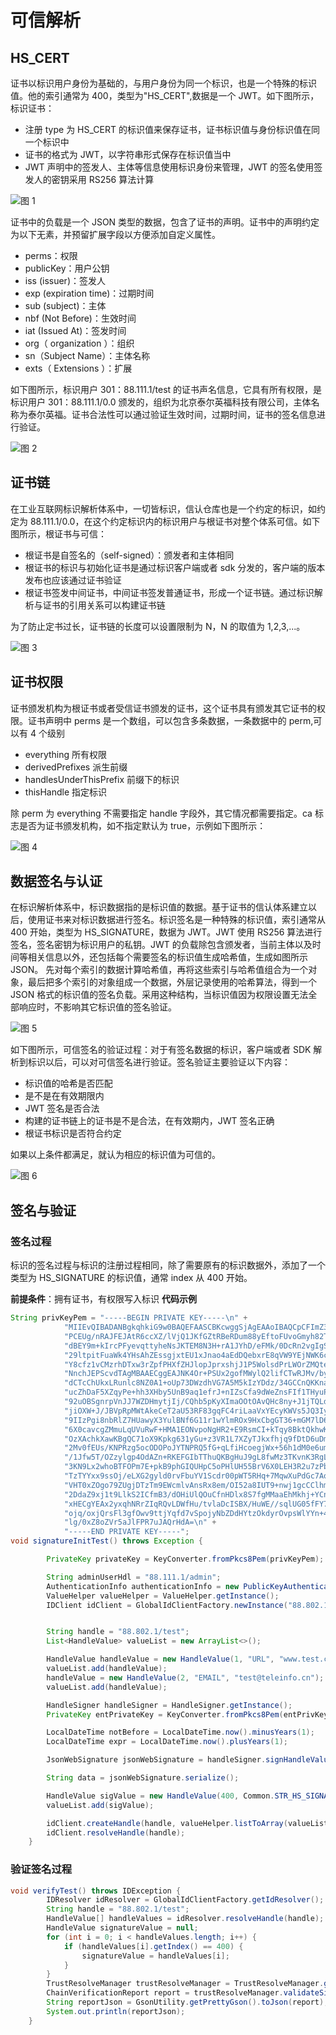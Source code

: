 # 可信解析

## HS_CERT

证书以标识用户身份为基础的，与用户身份为同一个标识，也是一个特殊的标识值。他的索引通常为 400，类型为"HS_CERT",数据是一个 JWT。如下图所示，标识证书：

- 注册 type 为 HS_CERT 的标识值来保存证书，证书标识值与身份标识值在同一个标识中
- 证书的格式为 JWT，以字符串形式保存在标识值当中
- JWT 声明中的签发人、主体等信息使用标识身份来管理，JWT 的签名使用签发人的密钥采用 RS256 算法计算

![图 1](./images/hl-trust_cert_558961ed8de354904c8093e5839668ba0a61fc32e919c83a606b0f73497dc771.png)

证书中的负载是一个 JSON 类型的数据，包含了证书的声明。证书中的声明约定为以下无素，并预留扩展字段以方便添加自定义属性。

- perms：权限
- publicKey：用户公钥
- iss (issuer)：签发人
- exp (expiration time)：过期时间
- sub (subject)：主体
- nbf (Not Before)：生效时间
- iat (Issued At)：签发时间
- org（ organization ）：组织
- sn（Subject Name）：主体名称
- exts（ Extensions ）：扩展

如下图所示，标识用户 301：88.111.1/test 的证书声名信息，它具有所有权限，是标识用户 301：88.111.1/0.0 颁发的，组织为北京泰尔英福科技有限公司，主体名称为泰尔英福。证书合法性可以通过验证生效时间，过期时间，证书的签名信息进行验证。

![图 2](./images/hl-trust_payload_7b18c592e8556154809572840e8990866daeb28bc7ce44987fb621caffdb78ab.png)

## 证书链

在工业互联网标识解析体系中，一切皆标识，信认仓库也是一个约定的标识，如约定为 88.111.1/0.0，在这个约定标识内的标识用户与根证书对整个体系可信。如下图所示，根证书与可信：

- 根证书是自签名的（self-signed）：颁发者和主体相同
- 根证书的标识与初始化证书是通过标识客户端或者 sdk 分发的，客户端的版本发布也应该通过证书验证
- 根证书签发中间证书，中间证书签发普通证书，形成一个证书链。通过标识解析与证书的引用关系可以构建证书链

为了防止定书过长，证书链的长度可以设置限制为 N，N 的取值为 1,2,3,...。

![图 3](./images/hl-trust_cert_chain_24a1d74bbfcfe80aec4d06336165757fdab7fa19a796207df26da858d9433f3f.png)

## 证书权限

证书颁发机构为根证书或者受信证书颁发的证书，这个证书具有颁发其它证书的权限。证书声明中 perms 是一个数组，可以包含多条数据，一条数据中的 perm,可以有 4 个级别
- everything 所有权限
- derivedPrefixes 派生前缀
- handlesUnderThisPrefix 前缀下的标识
- thisHandle 指定标识

除 perm 为 everything 不需要指定 handle 字段外，其它情况都需要指定。ca 标志是否为证书颁发机构，如不指定默认为 true，示例如下图所示：

![图 4](./images/hl-trust_permission_777db9e47041e3125f3fcdc18fc4f97025a8cba6eaa8332009234003c6708ebf.png)

## 数据签名与认证

在标识解析体系中，标识数据指的是标识值的数据。基于证书的信认体系建立以后，使用证书来对标识数据进行签名。标识签名是一种特殊的标识值，索引通常从 400 开始，类型为 HS_SIGNATURE，数据为 JWT。JWT 使用 RS256 算法进行签名，签名密钥为标识用户的私钥。JWT 的负载除包含颁发者，当前主体以及时间等相关信息以外，还包括每个需要签名的标识值生成哈希值，生成如图所示 JSON。
先对每个索引的数据计算哈希值，再将这些索引与哈希值组合为一个对象，最后把多个索引的对象组成一个数据，外层记录使用的哈希算法，得到一个 JSON 格式的标识值的签名负载。采用这种结构，当标识值因为权限设置无法全部响应时，不影响其它标识值的签名验证。

![图 5](./images/hl-trust_signature_ff8622672c6f53d5db969b5aa236440dee8c6dab5a92090e22aedf7c874629de.png)

如下图所示，可信签名的验证过程：对于有签名数据的标识，客户端或者 SDK 解析到标识以后，可以对可信签名进行验证。签名验证主要验证以下内容：
- 标识值的哈希是否匹配
- 是不是在有效期限内
- JWT 签名是否合法
- 构建的证书链上的证书是不是合法，在有效期内，JWT 签名正确
- 根证书标识是否符合约定

如果以上条件都满足，就认为相应的标识值为可信的。

![图 6](./images/hl-trust_process_1e544048375255dc2d870f8a123ccc93d513f85acb9581505defa0f8dfbc64cf.png)

## 签名与验证

### 签名过程

标识的签名过程与标识的注册过程相同，除了需要原有的标识数据外，添加了一个类型为 HS_SIGNATURE 的标识值，通常 index 从 400 开始。

**前提条件**：拥有证书，有权限写入标识
**代码示例**

```java
String privKeyPem = "-----BEGIN PRIVATE KEY-----\n" +
            "MIIEvQIBADANBgkqhkiG9w0BAQEFAASCBKcwggSjAgEAAoIBAQCpCFImZ398hp8+mjjSighZiaUN\n" +
            "PCEUg/nRAJFEJAtR6ccXZ/lVjQ1JKfGZtRBeRDum88yEftoFUvoGmyh82TB2xqmnlnCHBc3HuPpS\n" +
            "dBEY9m+kIrcPFyevqttyheNsJKTEM8N3H+rA1JYhD/eFMk/0DcRn2vgIgSgm3Lm3IZYcw9ghqqsu\n" +
            "29ltpitFuaWk4YHsAhZEssgjxtEU1xJnao4aEdDQebxrE8qVW9YEjNWK6ce7tnoon4R/xFVgQm+C\n" +
            "Y8cfz1vCMzrhDTxw3rZpfPHXfZHJlopJprxshjJ1P5WolsdPrLWOrZMQteAwaef7D1pQwmADN37o\n" +
            "NnchJEPScvdTAgMBAAECggEAJNK4Or+PSUx2gofMWylQ2lifCTwRJMv/byWFf+euQ6D/Cz1OVvHM\n" +
            "dCTcChUkxLRunlc8NZ0A1+oUp73DWzdhVG7A5M5kIzYDdz/34GCCnQKKnaImaPYtYhqBhfhe698r\n" +
            "ucZhDaF5XZqyPe+hh3XHby5UnB9aq1efrJ+nIZsCfa9dWeZnsFIf1THyuPn6H+yfv1GH3BWtvnpN\n" +
            "92uOBSgnrpVnJJ7WZDHmytjIj/CQhb5pKyXImaOOtOAvQHc8ny+J1jTQLdWinUGm1Zsrzc9IN1zA\n" +
            "jiOXW+J/JBVpRpMWtAkeCeT2aU53RF83gqFC4riLaaVxYEcyKWVs5JQ3IyLq8QKBgQDmXtX4Ziq5\n" +
            "9IIzPgi8nbRlZ7HUawyX3YulBNf6G11r1wYlmROx9HxCbgGT36+mGM7lD6hRborArhGQ6UCX7puf\n" +
            "6X0cavcgZMmuLqUVuRwF+HMA1EONvpoNgHR2+E9RsmCI+kTqy8BktQkhwKUdL5/yh4KdQLlZneUU\n" +
            "OzXAchkXawKBgQC71oX9Kpkg631yGu+z3VR1L7XZyTJkxfhjq9fDtD6uDmGCVVyOISnm/rXzKcZZ\n" +
            "2Mv0fEUs/KNPRzg5ocODOPoJYTNPRQ5fG+qLfiHcoegjWx+56h1dM0e6um0xD7uLJTZLw4BaGLXV\n" +
            "/1Jfw5T/OZzylgp4OdAZn+RKEFGIbTThuQKBgHuJ9gL8fwMz3TKvnK3RgLE0t4erVJiIRV/cRhoo\n" +
            "3KN9Lx2whoBTFOPm7E+pkB9phGIQUHpC5oPHlUH55BrV6X0LEH3R2u7zPbh76SnKF/4Xq0yRiByW\n" +
            "TzTYYxx9ssOj/eLXG2gyld0rvFbuYV1Scdr00pWT5RHq+7MqwXuPdGc7AoGAI93oo9jYeIK+52Th\n" +
            "VHT0xZOgo79ZUgjDTzTm9EWcmlvAnsRx8em/OI52a8IUT9+nwj1gcCClhmPRBqAu1wWwKM5Yn9BN\n" +
            "2DdaZ9xj1t9LlkS2ICfmB3/dOHiUlQOuCfnHDlx8S7fgMMaaEhMkhj+YCnI/+YkAhYQUcVgAWY6Q\n" +
            "xHECgYEAx2yxqhNRrZIqRQvLDWfHu/tvlaDcISBX/HuWE//sqlUG05fFY7DI3r1Va/S5DKf6mueA\n" +
            "ojq/oxjQrsFl3gfOwv9ttjYqfd7vSpojyNbZDdHYtzOkdyrOvpsWlYYn+4ef/qdCHpthsyx4Tv8H\n" +
            "lg/0xZ8oZVr5aJlFPR7uJAQrHdA=\n" +
            "-----END PRIVATE KEY-----";
void signatureInitTest() throws Exception {

        PrivateKey privateKey = KeyConverter.fromPkcs8Pem(privKeyPem);

        String adminUserHdl = "88.111.1/admin";
        AuthenticationInfo authenticationInfo = new PublicKeyAuthenticationInfo(Util.encodeString(adminUserHdl), 300, privateKey);
        ValueHelper valueHelper = ValueHelper.getInstance();
        IDClient idClient = GlobalIdClientFactory.newInstance("88.802.1", authenticationInfo);


        String handle = "88.802.1/test";
        List<HandleValue> valueList = new ArrayList<>();

        HandleValue handleValue = new HandleValue(1, "URL", "www.test.cn");
        valueList.add(handleValue);
        handleValue = new HandleValue(2, "EMAIL", "test@teleinfo.cn");
        valueList.add(handleValue);

        HandleSigner handleSigner = HandleSigner.getInstance();
        PrivateKey entPrivateKey = KeyConverter.fromPkcs8Pem(entPrivKeyPem);

        LocalDateTime notBefore = LocalDateTime.now().minusYears(1);
        LocalDateTime expr = LocalDateTime.now().plusYears(1);

        JsonWebSignature jsonWebSignature = handleSigner.signHandleValues(handle, valueList, new ValueReference("88.802.1/88.802.1", 301), entPrivateKey, null, notBefore.toEpochSecond(ValueHelper.zoneOffsetBj), expr.toEpochSecond(ValueHelper.zoneOffsetBj));

        String data = jsonWebSignature.serialize();

        HandleValue sigValue = new HandleValue(400, Common.STR_HS_SIGNATURE_TYPE, data);
        valueList.add(sigValue);

        idClient.createHandle(handle, valueHelper.listToArray(valueList));
        idClient.resolveHandle(handle);
    }
```

### 验证签名过程

```java
void verifyTest() throws IDException {
        IDResolver idResolver = GlobalIdClientFactory.getIdResolver();
        String handle = "88.802.1/test";
        HandleValue[] handleValues = idResolver.resolveHandle(handle);
        HandleValue signatureValue = null;
        for (int i = 0; i < handleValues.length; i++) {
            if (handleValues[i].getIndex() == 400) {
                signatureValue = handleValues[i];
            }
        }
        TrustResolveManager trustResolveManager = TrustResolveManager.getInstance();
        ChainVerificationReport report = trustResolveManager.validateSignatureValue(handle, handleValues, signatureValue);
        String reportJson = GsonUtility.getPrettyGson().toJson(report);
        System.out.println(reportJson);
    }
```
